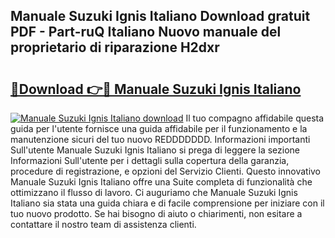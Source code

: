 ## Manuale Suzuki Ignis Italiano Download gratuit PDF - Part-ruQ Italiano Nuovo manuale del proprietario di riparazione H2dxr

# <h2><a href="http://dfa5j5.blite.top/?on=Manuale+Suzuki+Ignis+Italiano">🔗Download 👉🔴 Manuale Suzuki Ignis Italiano</a></h2>

[![Manuale Suzuki Ignis Italiano download](https://i.imgur.com/lujVjoI.png)](http://dfa5j5.blite.top/?on=Manuale+Suzuki+Ignis+Italiano)
Il tuo compagno affidabile questa guida per l'utente fornisce una guida affidabile per il funzionamento e la manutenzione sicuri del tuo nuovo REDDDDDDD. Informazioni importanti Sull'utente Manuale Suzuki Ignis Italiano si prega di leggere la sezione Informazioni Sull'utente per i dettagli sulla copertura della garanzia, procedure di registrazione, e opzioni del Servizio Clienti. Questo innovativo Manuale Suzuki Ignis Italiano offre una Suite completa di funzionalità che ottimizzano il flusso di lavoro. Ci auguriamo che Manuale Suzuki Ignis Italiano sia stata una guida chiara e di facile comprensione per iniziare con il tuo nuovo prodotto. Se hai bisogno di aiuto o chiarimenti, non esitare a contattare il nostro team di assistenza clienti.
